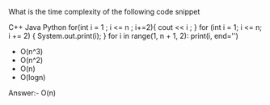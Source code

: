 What is the time complexity of the following code snippet

C++
Java
Python
for(int i = 1 ; i <= n ; i+=2){
    cout << i ;
}
for (int i = 1; i <= n; i += 2) {
    System.out.print(i);
}
for i in range(1, n + 1, 2):
    print(i, end='')


* O(n^3)
* O(n^2)
* O(n)
* O(logn)

Answer:- O(n)